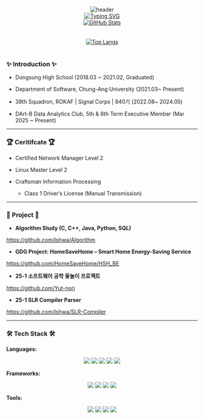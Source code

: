 <!-- 헤더 이미지 -->
<div align="center">
  <img src="https://capsule-render.vercel.app/api?type=waving&color=gradient&height=300&section=header&text=Welcome%20My%20Github%F0%9F%A4%97" alt="header">
</div>

<!-- Typing SVG -->
<div align="center">
  <a href="https://git.io/typing-svg">
    <img src="https://readme-typing-svg.demolab.com?font=Fira+Code&size=25&pause=1000&color=9B1FF7&background=F0F0F000&width=435&lines=Welcome+to+lshwa's+github" alt="Typing SVG" />
  </a>
</div>

<!-- GitHub Stats -->
<div align="center">
  <a href="https://github.com/lshwa">
    <img src="https://github-readme-stats.vercel.app/api?username=lshwa&count_private=true&show_icons=true&theme=dark" alt="GitHub Stats" />
  </a>
</div>

<br>
<br>

<!-- Top Languages -->
<div align="center">
  <a href="https://github.com/lshwa">
    <img src="https://github-readme-stats.vercel.app/api/top-langs/?username=lshwa&hide=jupyter%20notebook&layout=compact&theme=dark" alt="Top Langs" />
  </a>
</div>
<!--
[![Top Langs](https://github-readme-stats.vercel.app/api/top-langs/?username=lshwa&langs_count=5)](https://github.com/anuraghazra/github-readme-stats)
-->

<br>

### ✨ Introduction ✨ 

- Dongsung High School (2018.03 ~ 2021.02, Graduated)

- Department of Software, Chung-Ang University (2021.03~ Present)
  
- 38th Squadron, ROKAF | Signal Corps | 840기 (2022.08~ 2024.05)

- DArt-B Data Analytics Club, 5th & 6th Term Executive Member (Mar 2025 ~ Present)



---

### 🏆 Ceritifcate 🏆

- Certified Network Manager Level 2

- Linux Master Level 2

- Craftsman Information Processing

  

  + Class 1 Driver’s License (Manual Transmission)

---

### 📜 Project 📜

- **Algorithm Study (C, C++, Java, Python, SQL)**

https://github.com/lshwa/Algorithm

- **GDG Project: HomeSaveHome – Smart Home Energy-Saving Service**

https://github.com/HomeSaveHome/HSH_BE

- **25-1 소프트웨어 공학 윷놀이 프로젝트**

https://github.com/Yut-nori

- **25-1 SLR Compiler Parser**

https://github.com/lshwa/SLR-Compiler


---

### 🛠️ Tech Stack 🛠️

**Languages:**  
<p align="center">
  <img src="https://img.shields.io/badge/C-A8B9CC?style=for-the-badge&logo=C&logoColor=white" />
  <img src="https://img.shields.io/badge/C++-00599C?style=for-the-badge&logo=C%2B%2B&logoColor=white" />
  <img src="https://img.shields.io/badge/Python-3776AB?style=for-the-badge&logo=python&logoColor=white" />
  <img src="https://img.shields.io/badge/Java-007396?style=for-the-badge&logo=openjdk&logoColor=white" />
  <img src="https://img.shields.io/badge/JavaScript-F7DF1E?style=for-the-badge&logo=javascript&logoColor=black" />
</p>

**Frameworks:**  
<p align="center">
  <img src="https://img.shields.io/badge/Spring-6DB33F?style=for-the-badge&logo=spring&logoColor=white" />
  <img src="https://img.shields.io/badge/React-61DAFB?style=for-the-badge&logo=react&logoColor=black" />
  <img src="https://img.shields.io/badge/HTML5-E34F26?style=for-the-badge&logo=html5&logoColor=white" />
  <img src="https://img.shields.io/badge/CSS3-1572B6?style=for-the-badge&logo=css3&logoColor=white" />
</p>

**Tools:**  
<p align="center">
  <img src="https://img.shields.io/badge/MySQL-4479A1?style=for-the-badge&logo=mysql&logoColor=white" />
  <img src="https://img.shields.io/badge/Git-F05032?style=for-the-badge&logo=git&logoColor=white" />
  <img src="https://img.shields.io/badge/GitHub-181717?style=for-the-badge&logo=github&logoColor=white" />
  <img src="https://img.shields.io/badge/Visual Studio Code-007ACC?style=for-the-badge&logo=visual-studio-code&logoColor=white" />
</p>
